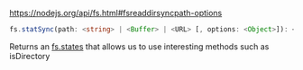 https://nodejs.org/api/fs.html#fsreaddirsyncpath-options
```ts
fs.statSync(path: <string> | <Buffer> | <URL> [, options: <Object>]): <fs.Stats>
```

Returns an [fs.states](https://nodejs.org/api/fs.html#class-fsstats) that allows us to use interesting methods such as isDirectory